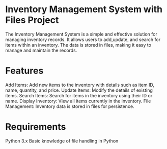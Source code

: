 # Inventory Management System with Files Project

The Inventory Management System is a simple and effective solution for managing inventory records. It allows users to add,update, and search for items within an inventory. The data is stored in files, making it easy to manage and maintain the records.

# Features
Add Items: Add new items to the inventory with details such as item ID, name, quantity, and price.
Update Items: Modify the details of existing items.
Search Items: Search for items in the inventory using their ID or name.
Display Inventory: View all items currently in the inventory.
File Management: Inventory data is stored in files for persistence.

# Requirements
Python 3.x
Basic knowledge of file handling in Python
